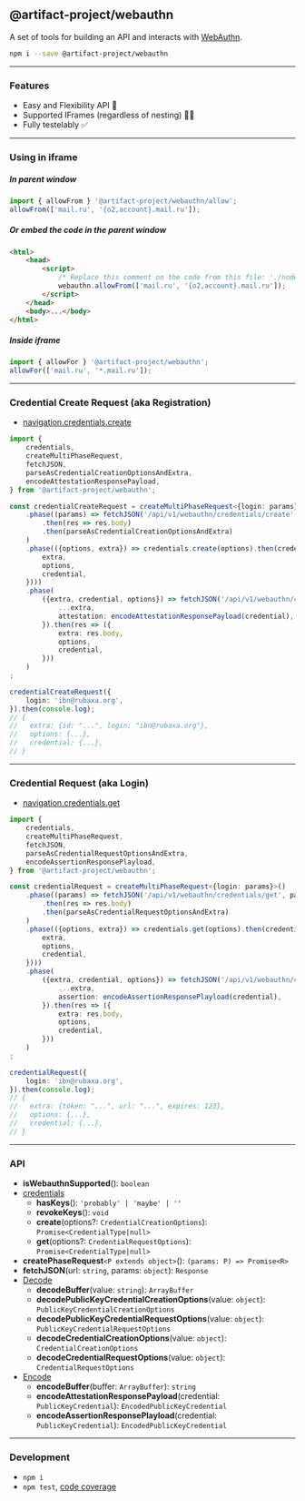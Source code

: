 @artifact-project/webauthn
--------------------------
A set of tools for building an API and interacts with [WebAuthn](https://webauthn.me/).

```sh
npm i --save @artifact-project/webauthn
```

---

### Features

- Easy and Flexibility API 🧬
- Supported IFrames (regardless of nesting) 💪🏻
- Fully testelably ✅

---

### Using in iframe

##### In parent window
```ts
import { allowFrom } '@artifact-project/webauthn/allow';
allowFrom(['mail.ru', '{o2,account}.mail.ru']);
```

##### Or embed the code in the parent window
```html
<html>
	<head>
		<script>
			/* Replace this comment on the code from this file: './node_modules/@artifact-project/webauthn/allow.js' */
			webauthn.allowFrom(['mail.ru', '{o2,account}.mail.ru']);
		</script>
	</head>
	<body>...</body>
</html>
```

##### Inside iframe
```ts
import { allowFor } '@artifact-project/webauthn';
allowFor(['mail.ru', '*.mail.ru']);
```

---

### Credential Create Request (aka Registration)

- [navigation.credentials.create](https://developer.mozilla.org/en-US/docs/Web/API/CredentialsContainer/create)

```ts
import {
	credentials,
	createMultiPhaseRequest,
	fetchJSON,
	parseAsCredentialCreationOptionsAndExtra,
	encodeAttestationResponsePayload,
} from '@artifact-project/webauthn';

const credentialCreateRequest = createMultiPhaseRequest<{login: params}>()
	.phase((params) => fetchJSON('/api/v1/webauthn/credentials/create', params)
		.then(res => res.body)
		.then(parseAsCredentialCreationOptionsAndExtra)
	)
	.phase(({options, extra}) => credentials.create(options).then(credential => ({
		extra,
		options,
		credential,
	})))
	.phase(
		({extra, credential, options}) => fetchJSON('/api/v1/webauthn/credentials/create/confirm', {
			...extra,
			attestation: encodeAttestationResponsePayload(credential),
		}).then(res => ({
			extra: res.body,
			options,
			credential,
		}))
	)
;

credentialCreateRequest({
	login: 'ibn@rubaxa.org',
}).then(console.log);
// {
//   extra: {id: "...", login: "ibn@rubaxa.org"},
//   options: {...},
//   credential: {...},
// }
```

---

### Credential Request (aka Login)

- [navigation.credentials.get](https://developer.mozilla.org/en-US/docs/Web/API/CredentialsContainer/get)

```ts
import {
	credentials,
	createMultiPhaseRequest,
	fetchJSON,
	parseAsCredentialRequestOptionsAndExtra,
	encodeAssertionResponsePlayload,
} from '@artifact-project/webauthn';

const credentialRequest = createMultiPhaseRequest<{login: params}>()
	.phase((params) => fetchJSON('/api/v1/webauthn/credentials/get', params)
		.then(res => res.body)
		.then(parseAsCredentialRequestOptionsAndExtra)
	)
	.phase(({options, extra}) => credentials.get(options).then(credential => ({
		extra,
		options,
		credential,
	})))
	.phase(
		({extra, credential, options}) => fetchJSON('/api/v1/webauthn/credentials/get/confirm', {
			...extra,
			assertion: encodeAssertionResponsePlayload(credential),
		}).then(res => ({
			extra: res.body,
			options,
			credential,
		}))
	)
;

credentialRequest({
	login: 'ibn@rubaxa.org',
}).then(console.log);
// {
//   extra: {token: "...", url: "...", expires: 123},
//   options: {...},
//   credential: {...},
// }
```

---

### API

- **isWebauthnSupported**(): `boolean`
- <u>credentials</u>
  - **hasKeys**(): `'probably' | 'maybe' | ''`
  - **revokeKeys**(): `void`
  - **create**(options?: `CredentialCreationOptions`): `Promise<CredentialType|null>`
  - **get**(options?: `CredentialRequestOptions`): `Promise<CredentialType|null>`
- **createPhaseRequest**`<P extends object>`(): `(params: P) => Promise<R>`
- **fetchJSON**(url: `string`, params: `object`): `Response`
- <u>Decode</u>
  - **decodeBuffer**(value: `string`): `ArrayBuffer`
  - **decodePublicKeyCredentialCreationOptions**(value: `object`): `PublicKeyCredentialCreationOptions`
  - **decodePublicKeyCredentialRequestOptions**(value: `object`): `PublicKeyCredentialRequestOptions`
  - **decodeCredentialCreationOptions**(value: `object`): `CredentialCreationOptions`
  - **decodeCredentialRequestOptions**(value: `object`): `CredentialRequestOptions`
- <u>Encode</u>
  - **encodeBuffer**(buffer: `ArrayBuffer`): `string`
  - **encodeAttestationResponsePayload**(credential: `PublicKeyCredential`): `EncodedPublicKeyCredential`
  - **encodeAssertionResponsePlayload**(credential: `PublicKeyCredential`): `EncodedPublicKeyCredential`

---


### Development

 - `npm i`
 - `npm test`, [code coverage](./coverage/lcov-report/index.html)
